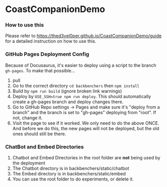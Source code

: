 # CoastCompanionDemo

### How to use this
Please refer to https://thed3vel0per.github.io/CoastCompanionDemo/guide for a detailed instruction on how to use this.

### GitHub Pages Deployment Config
Because of Docusaurus, it's easier to deploy using a script to the branch ``gh-pages``. To make that possible...
1. pull
2. Go to the correct directory ``cd backbenchers`` then ``npm install``
3. Build by ``npm run build`` (ignore broken link warnings)
4. Deploy by ``USE_SSH=true npm run deploy``. This should automatically create a gh-pages branch and deploy changes there.
5. Go to GitHub Repo settings -> Pages and make sure it's "deploy from a branch" and the branch is set to "gh-pages" deploying from "root". If not, change it.
6. Visit the page to see if it worked.
We only need to do the above ONCE. And before we do this, the new pages will not be deployed, but the old ones should still be there.

### ChatBot and Embed Directories
1. Chatbot and Embed Directories in the root folder are **not** being used by the deployment
2. The Chatbot directory is in backbenchers/static/chatbot
3. The Embed directory is in backbenchers/static/embed
4. You can use the root folder to do experiments, or delete it.
